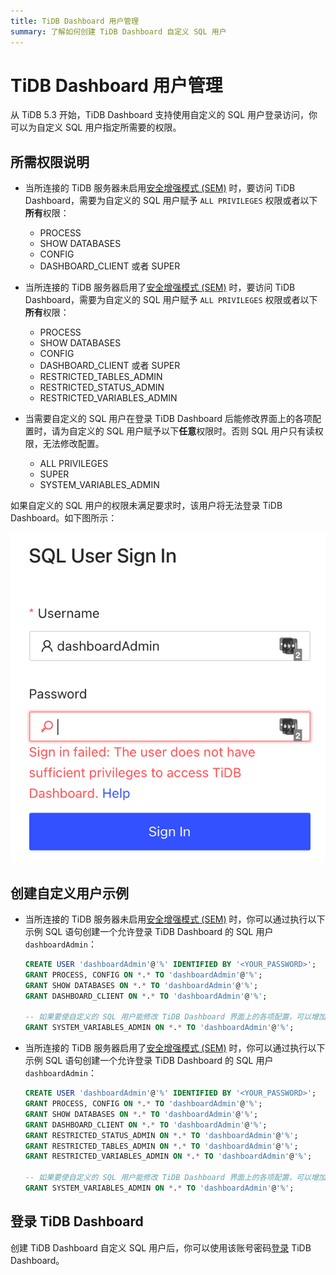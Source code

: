 ```yaml
---
title: TiDB Dashboard 用户管理
summary: 了解如何创建 TiDB Dashboard 自定义 SQL 用户
---
```


# TiDB Dashboard 用户管理

从 TiDB 5.3 开始，TiDB Dashboard 支持使用自定义的 SQL 用户登录访问，你可以为自定义 SQL 用户指定所需要的权限。

## 所需权限说明

- 当所连接的 TiDB 服务器未启用[安全增强模式 (SEM)](/system-variables.md#tidb_enable_enhanced_security) 时，要访问 TiDB Dashboard，需要为自定义的 SQL 用户赋予 `ALL PRIVILEGES` 权限或者以下**所有**权限：

    - PROCESS
    - SHOW DATABASES
    - CONFIG
    - DASHBOARD_CLIENT 或者 SUPER

- 当所连接的 TiDB 服务器启用了[安全增强模式 (SEM)](/system-variables.md#tidb_enable_enhanced_security) 时，要访问 TiDB Dashboard，需要为自定义的 SQL 用户赋予 `ALL PRIVILEGES` 权限或者以下**所有**权限：

    - PROCESS
    - SHOW DATABASES
    - CONFIG
    - DASHBOARD_CLIENT 或者 SUPER
    - RESTRICTED_TABLES_ADMIN
    - RESTRICTED_STATUS_ADMIN
    - RESTRICTED_VARIABLES_ADMIN

- 当需要自定义的 SQL 用户在登录 TiDB Dashboard 后能修改界面上的各项配置时，请为自定义的 SQL 用户赋予以下**任意**权限时。否则 SQL 用户只有读权限，无法修改配置。

    - ALL PRIVILEGES
    - SUPER
    - SYSTEM_VARIABLES_ADMIN

如果自定义的 SQL 用户的权限未满足要求时，该用户将无法登录 TiDB Dashboard。如下图所示：

![insufficient-privileges](/media/dashboard/dashboard-user-insufficient-privileges.png)

## 创建自定义用户示例

- 当所连接的 TiDB 服务器未启用[安全增强模式 (SEM)](/system-variables.md#tidb_enable_enhanced_security) 时，你可以通过执行以下示例 SQL 语句创建一个允许登录 TiDB Dashboard 的 SQL 用户 `dashboardAdmin`：

    ```sql
    CREATE USER 'dashboardAdmin'@'%' IDENTIFIED BY '<YOUR_PASSWORD>';
    GRANT PROCESS, CONFIG ON *.* TO 'dashboardAdmin'@'%';
    GRANT SHOW DATABASES ON *.* TO 'dashboardAdmin'@'%';
    GRANT DASHBOARD_CLIENT ON *.* TO 'dashboardAdmin'@'%';

    -- 如果要使自定义的 SQL 用户能修改 TiDB Dashboard 界面上的各项配置，可以增加以下权限
    GRANT SYSTEM_VARIABLES_ADMIN ON *.* TO 'dashboardAdmin'@'%';
    ```

- 当所连接的 TiDB 服务器启用了[安全增强模式 (SEM)](/system-variables.md#tidb_enable_enhanced_security) 时，你可以通过执行以下示例 SQL 语句创建一个允许登录 TiDB Dashboard 的 SQL 用户 `dashboardAdmin`：

    ```sql
    CREATE USER 'dashboardAdmin'@'%' IDENTIFIED BY '<YOUR_PASSWORD>';
    GRANT PROCESS, CONFIG ON *.* TO 'dashboardAdmin'@'%';
    GRANT SHOW DATABASES ON *.* TO 'dashboardAdmin'@'%';
    GRANT DASHBOARD_CLIENT ON *.* TO 'dashboardAdmin'@'%';
    GRANT RESTRICTED_STATUS_ADMIN ON *.* TO 'dashboardAdmin'@'%';
    GRANT RESTRICTED_TABLES_ADMIN ON *.* TO 'dashboardAdmin'@'%';
    GRANT RESTRICTED_VARIABLES_ADMIN ON *.* TO 'dashboardAdmin'@'%';

    -- 如果要使自定义的 SQL 用户能修改 TiDB Dashboard 界面上的各项配置，可以增加以下权限
    GRANT SYSTEM_VARIABLES_ADMIN ON *.* TO 'dashboardAdmin'@'%';
    ```

## 登录 TiDB Dashboard

创建 TiDB Dashboard 自定义 SQL 用户后，你可以使用该账号密码[登录](/dashboard/dashboard-access.md#登录) TiDB Dashboard。
